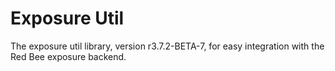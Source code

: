 # Exposure Util

The exposure util library, version r3.7.2-BETA-7, for easy integration with the Red Bee exposure backend.